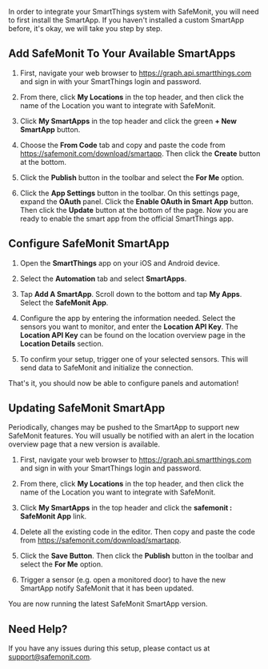 
In order to integrate your SmartThings system with SafeMonit, you will need to first install the SmartApp. If you haven't installed a custom SmartApp before, it's okay, we will take you step by step.

## Add SafeMonit To Your Available SmartApps

1. First, navigate your web browser to <https://graph.api.smartthings.com> and sign in with your SmartThings login and password.

2. From there, click __My Locations__ in the top header, and then click the name of the Location you want to integrate with SafeMonit.

3. Click __My SmartApps__ in the top header and click the green __+ New SmartApp__ button.

4. Choose the __From Code__ tab and copy and paste the code from <https://safemonit.com/download/smartapp>. Then click the __Create__ button at the bottom.

5. Click the __Publish__ button in the toolbar and select the __For Me__ option.

6. Click the __App Settings__ button in the toolbar. On this settings page, expand the __OAuth__ panel. Click the __Enable OAuth in Smart App__ button. Then click the __Update__ button at the bottom of the page. Now you are ready to enable the smart app from the official SmartThings app.


## Configure SafeMonit SmartApp

1. Open the __SmartThings__ app on your iOS and Android device.

2. Select the __Automation__ tab and select __SmartApps__.

3. Tap __Add A SmartApp__. Scroll down to the bottom and tap __My Apps__. Select the __SafeMonit App__.

4. Configure the app by entering the information needed. Select the sensors you want to monitor, and enter the __Location API Key__. The __Location API Key__ can be found on the location overview page in the __Location Details__ section.

5. To confirm your setup, trigger one of your selected sensors. This will send data to SafeMonit and initialize the connection.

That's it, you should now be able to configure panels and automation!


## Updating SafeMonit SmartApp

Periodically, changes may be pushed to the SmartApp to support new SafeMonit features. You will usually be notified with an alert in the location overview page that a new version is available.

1. First, navigate your web browser to <https://graph.api.smartthings.com> and sign in with your SmartThings login and password.

2. From there, click __My Locations__ in the top header, and then click the name of the Location you want to integrate with SafeMonit.

3. Click __My SmartApps__ in the top header and click the __safemonit : SafeMonit App__ link.

4. Delete all the existing code in the editor. Then copy and paste the code from <https://safemonit.com/download/smartapp>.

5. Click the __Save Button__. Then click the __Publish__ button in the toolbar and select the __For Me__ option.

6. Trigger a sensor (e.g. open a monitored door) to have the new SmartApp notify SafeMonit that it has been updated.

You are now running the latest SafeMonit SmartApp version.

## Need Help?

If you have any issues during this setup, please contact us at [support@safemonit.com](mailto:support@safemonit.com).

